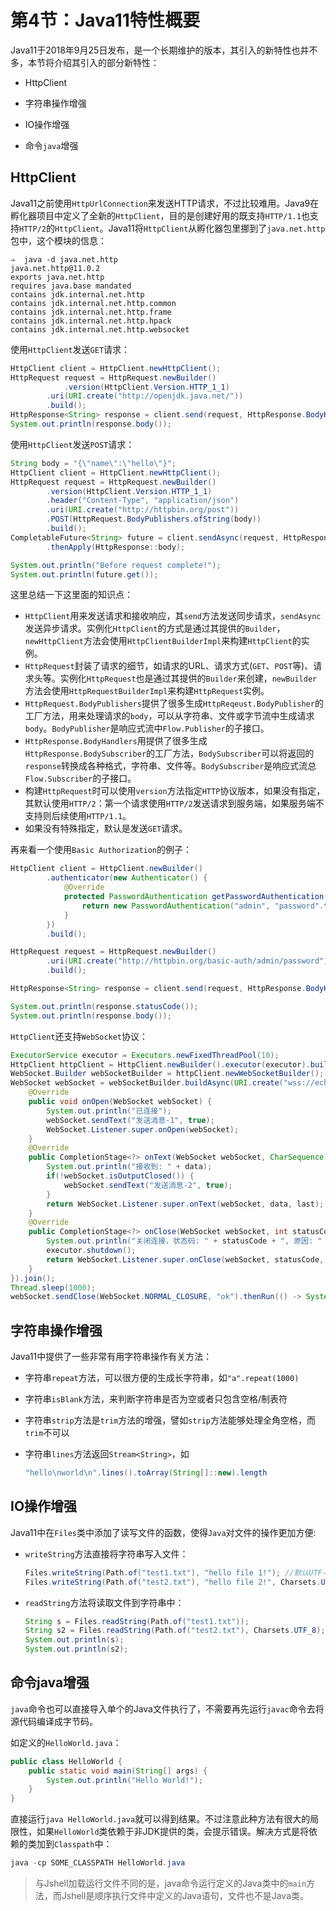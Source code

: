 # 第4节：Java11特性概要

Java11于2018年9月25日发布，是一个长期维护的版本，其引入的新特性也并不多，本节将介绍其引入的部分新特性：

- HttpClient

- 字符串操作增强
- IO操作增强
- 命令`java`增强

## HttpClient

Java11之前使用`HttpUrlConnection`来发送HTTP请求，不过比较难用。Java9在孵化器项目中定义了全新的`HttpClient`，目的是创建好用的既支持`HTTP/1.1`也支持`HTTP/2`的`HttpClient`。Java11将`HttpClient`从孵化器包里挪到了`java.net.http`包中，这个模块的信息：

```shell
⇒  java -d java.net.http
java.net.http@11.0.2
exports java.net.http
requires java.base mandated
contains jdk.internal.net.http
contains jdk.internal.net.http.common
contains jdk.internal.net.http.frame
contains jdk.internal.net.http.hpack
contains jdk.internal.net.http.websocket
```

使用`HttpClient`发送`GET`请求：

```java
HttpClient client = HttpClient.newHttpClient();
HttpRequest request = HttpRequest.newBuilder()
  			.version(HttpClient.Version.HTTP_1_1)
        .uri(URI.create("http://openjdk.java.net/"))
        .build();
HttpResponse<String> response = client.send(request, HttpResponse.BodyHandlers.ofString());
System.out.println(response.body());
```

使用`HttpClient`发送`POST`请求：

```java
String body = "{\"name\":\"hello\"}";
HttpClient client = HttpClient.newHttpClient();
HttpRequest request = HttpRequest.newBuilder()
        .version(HttpClient.Version.HTTP_1_1)
        .header("Content-Type", "application/json")
        .uri(URI.create("http://httpbin.org/post"))
        .POST(HttpRequest.BodyPublishers.ofString(body))
        .build();
CompletableFuture<String> future = client.sendAsync(request, HttpResponse.BodyHandlers.ofString())
        .thenApply(HttpResponse::body);

System.out.println("Before request complete!");
System.out.println(future.get());
```

这里总结一下这里面的知识点：

- `HttpClient`用来发送请求和接收响应，其`send`方法发送同步请求，`sendAsync`发送异步请求。实例化`HttpClient`的方式是通过其提供的`Builder`，`newHttpClient`方法会使用`HttpClientBuilderImpl`来构建`HttpClient`的实例。
- `HttpRequest`封装了请求的细节，如请求的URL、请求方式(`GET`、`POST`等)、请求头等。实例化`HttpRequest`也是通过其提供的`Builder`来创建，`newBuilder`方法会使用`HttpRequestBuilderImpl`来构建`HttpRequest`实例。
- `HttpRequest.BodyPublishers`提供了很多生成`HttpReqeust.BodyPublisher`的工厂方法，用来处理请求的`body`，可以从字符串、文件或字节流中生成请求`body`。`BodyPublisher`是响应式流中`Flow.Publisher`的子接口。
- `HttpResponse.BodyHandlers`用提供了很多生成`HttpResponse.BodySubscriber`的工厂方法，`BodySubscriber`可以将返回的`response`转换成各种格式，字符串、文件等。`BodySubscriber`是响应式流总`Flow.Subscriber`的子接口。
- 构建`HttpRequest`时可以使用`version`方法指定`HTTP`协议版本，如果没有指定，其默认使用`HTTP/2`：第一个请求使用`HTTP/2`发送请求到服务端，如果服务端不支持则后续使用`HTTP/1.1`。
- 如果没有特殊指定，默认是发送`GET`请求。

再来看一个使用`Basic Authorization`的例子：

```java
HttpClient client = HttpClient.newBuilder()
        .authenticator(new Authenticator() {
            @Override
            protected PasswordAuthentication getPasswordAuthentication() {
                return new PasswordAuthentication("admin", "password".toCharArray());
            }
        })
        .build();

HttpRequest request = HttpRequest.newBuilder()
        .uri(URI.create("http://httpbin.org/basic-auth/admin/password"))
        .build();

HttpResponse<String> response = client.send(request, HttpResponse.BodyHandlers.ofString());

System.out.println(response.statusCode());
System.out.println(response.body());
```

`HttpClient`还支持`WebSocket`协议：

```java
ExecutorService executor = Executors.newFixedThreadPool(10);
HttpClient httpClient = HttpClient.newBuilder().executor(executor).build();
WebSocket.Builder webSocketBuilder = httpClient.newWebSocketBuilder();
WebSocket webSocket = webSocketBuilder.buildAsync(URI.create("wss://echo.websocket.org"), new WebSocket.Listener() {
    @Override
    public void onOpen(WebSocket webSocket) {
        System.out.println("已连接");
        webSocket.sendText("发送消息-1", true);
        WebSocket.Listener.super.onOpen(webSocket);
    }
    @Override
    public CompletionStage<?> onText(WebSocket webSocket, CharSequence data, boolean last) {
        System.out.println("接收到: " + data);
        if(!webSocket.isOutputClosed()) {
            webSocket.sendText("发送消息-2", true);
        }
        return WebSocket.Listener.super.onText(webSocket, data, last);
    }
    @Override
    public CompletionStage<?> onClose(WebSocket webSocket, int statusCode, String reason) {
        System.out.println("关闭连接，状态码: " + statusCode + ", 原因: " + reason);
        executor.shutdown();
        return WebSocket.Listener.super.onClose(webSocket, statusCode, reason);
    }
}).join();
Thread.sleep(1000);
webSocket.sendClose(WebSocket.NORMAL_CLOSURE, "ok").thenRun(() -> System.out.println("关闭发送"));
```

## 字符串操作增强

Java11中提供了一些非常有用字符串操作有关方法：

- 字符串`repeat`方法，可以很方便的生成长字符串，如`"a".repeat(1000)`

- 字符串`isBlank`方法，来判断字符串是否为空或者只包含空格/制表符

- 字符串`strip`方法是`trim`方法的增强，譬如`strip`方法能够处理全角空格，而`trim`不可以

- 字符串`lines`方法返回`Stream<String>`，如

  ```java
  "hello\nworld\n".lines().toArray(String[]::new).length
  ```

## IO操作增强

Java11中在`Files`类中添加了读写文件的函数，使得`Java`对文件的操作更加方便:

- `writeString`方法直接将字符串写入文件：

  ```java
  Files.writeString(Path.of("test1.txt"), "hello file 1!"); //默认UTF-8
  Files.writeString(Path.of("test2.txt"), "hello file 2!", Charsets.UTF_8);
  ```

- `readString`方法将读取文件到字符串中：

  ```java
  String s = Files.readString(Path.of("test1.txt"));
  String s2 = Files.readString(Path.of("test2.txt"), Charsets.UTF_8);
  System.out.println(s);
  System.out.println(s2);
  ```

## 命令java增强

`java`命令也可以直接导入单个的Java文件执行了，不需要再先运行`javac`命令去将源代码编译成字节码。

如定义的`HelloWorld.java`：

```java
public class HelloWorld {
    public static void main(String[] args) {
        System.out.println("Hello World!");
    }
}
```

直接运行`java HelloWorld.java`就可以得到结果。不过注意此种方法有很大的局限性，如果`HelloWorld`类依赖于非JDK提供的类，会提示错误。解决方式是将依赖的类加到`Classpath`中：

```java
java -cp SOME_CLASSPATH HelloWorld.java
```

> 与Jshell加载运行文件不同的是，java命令运行定义的Java类中的`main`方法，而Jshell是顺序执行文件中定义的Java语句，文件也不是Java类。




